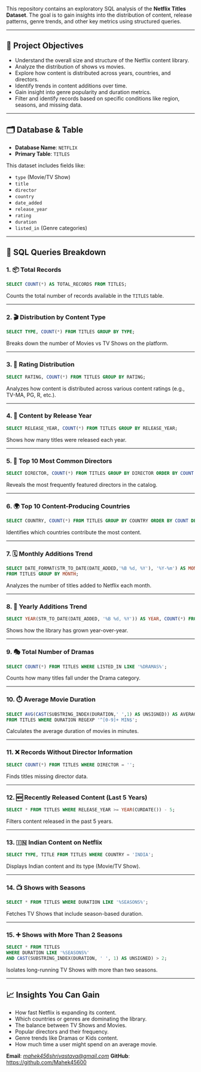 
This repository contains an exploratory SQL analysis of the **Netflix Titles Dataset**. The goal is to gain insights into the distribution of content, release patterns, genre trends, and other key metrics using structured queries.

---

## 🧠 Project Objectives

- Understand the overall size and structure of the Netflix content library.
- Analyze the distribution of shows vs movies.
- Explore how content is distributed across years, countries, and directors.
- Identify trends in content additions over time.
- Gain insight into genre popularity and duration metrics.
- Filter and identify records based on specific conditions like region, seasons, and missing data.

---

## 🗂️ Database & Table

- **Database Name**: `NETFLIX`
- **Primary Table**: `TITLES`

This dataset includes fields like:
- `type` (Movie/TV Show)
- `title`
- `director`
- `country`
- `date_added`
- `release_year`
- `rating`
- `duration`
- `listed_in` (Genre categories)

---

## 🧾 SQL Queries Breakdown

### 1. 📦 Total Records
```sql
SELECT COUNT(*) AS TOTAL_RECORDS FROM TITLES;
````

Counts the total number of records available in the `TITLES` table.

---

### 2. 🎬 Distribution by Content Type

```sql
SELECT TYPE, COUNT(*) FROM TITLES GROUP BY TYPE;
```

Breaks down the number of Movies vs TV Shows on the platform.

---

### 3. 🔢 Rating Distribution

```sql
SELECT RATING, COUNT(*) FROM TITLES GROUP BY RATING;
```

Analyzes how content is distributed across various content ratings (e.g., TV-MA, PG, R, etc.).

---

### 4. 📅 Content by Release Year

```sql
SELECT RELEASE_YEAR, COUNT(*) FROM TITLES GROUP BY RELEASE_YEAR;
```

Shows how many titles were released each year.

---

### 5. 🎥 Top 10 Most Common Directors

```sql
SELECT DIRECTOR, COUNT(*) FROM TITLES GROUP BY DIRECTOR ORDER BY COUNT DESC LIMIT 10;
```

Reveals the most frequently featured directors in the catalog.

---

### 6. 🌍 Top 10 Content-Producing Countries

```sql
SELECT COUNTRY, COUNT(*) FROM TITLES GROUP BY COUNTRY ORDER BY COUNT DESC LIMIT 10;
```

Identifies which countries contribute the most content.

---

### 7. 🗓️ Monthly Additions Trend

```sql
SELECT DATE_FORMAT(STR_TO_DATE(DATE_ADDED,'%B %d, %Y'), '%Y-%m') AS MONTH, COUNT(*) 
FROM TITLES GROUP BY MONTH;
```

Analyzes the number of titles added to Netflix each month.

---

### 8. 📆 Yearly Additions Trend

```sql
SELECT YEAR(STR_TO_DATE(DATE_ADDED, '%B %d, %Y')) AS YEAR, COUNT(*) FROM TITLES GROUP BY YEAR;
```

Shows how the library has grown year-over-year.

---

### 9. 🎭 Total Number of Dramas

```sql
SELECT COUNT(*) FROM TITLES WHERE LISTED_IN LIKE '%DRAMAS%';
```

Counts how many titles fall under the Drama category.

---

### 10. ⏱️ Average Movie Duration

```sql
SELECT AVG(CAST(SUBSTRING_INDEX(DURATION,' ',1) AS UNSIGNED)) AS AVERAGE_DURATION 
FROM TITLES WHERE DURATION REGEXP '^[0-9]+ MIN$';
```

Calculates the average duration of movies in minutes.

---

### 11. ❌ Records Without Director Information

```sql
SELECT COUNT(*) FROM TITLES WHERE DIRECTOR = '';
```

Finds titles missing director data.

---

### 12. 🆕 Recently Released Content (Last 5 Years)

```sql
SELECT * FROM TITLES WHERE RELEASE_YEAR >= YEAR(CURDATE()) - 5;
```

Filters content released in the past 5 years.

---

### 13. 🇮🇳 Indian Content on Netflix

```sql
SELECT TYPE, TITLE FROM TITLES WHERE COUNTRY = 'INDIA';
```

Displays Indian content and its type (Movie/TV Show).

---

### 14. 📺 Shows with Seasons

```sql
SELECT * FROM TITLES WHERE DURATION LIKE '%SEASONS%';
```

Fetches TV Shows that include season-based duration.

---

### 15. ➕ Shows with More Than 2 Seasons

```sql
SELECT * FROM TITLES 
WHERE DURATION LIKE '%SEASONS%' 
AND CAST(SUBSTRING_INDEX(DURATION, ' ', 1) AS UNSIGNED) > 2;
```

Isolates long-running TV Shows with more than two seasons.

---

## 📈 Insights You Can Gain

* How fast Netflix is expanding its content.
* Which countries or genres are dominating the library.
* The balance between TV Shows and Movies.
* Popular directors and their frequency.
* Genre trends like Dramas or Kids content.
* How much time a user might spend on an average movie.

**Email**: *mahek456shrivastava@gmail.com*
**GitHub**: https://github.com/Mahek45600 
